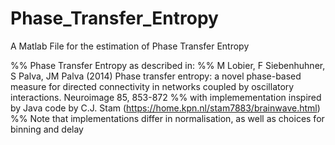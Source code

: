 # Phase_Transfer_Entropy
A Matlab File for the estimation of Phase Transfer Entropy

%% Phase Transfer Entropy as described in:
%% M Lobier, F Siebenhuhner, S Palva, JM Palva (2014) Phase transfer entropy: a novel phase-based measure for directed connectivity in networks coupled by oscillatory interactions. Neuroimage 85, 853-872
%% with implemementation inspired by Java code by C.J. Stam (https://home.kpn.nl/stam7883/brainwave.html)
%% Note that implementations differ in normalisation, as well as choices for binning and delay
